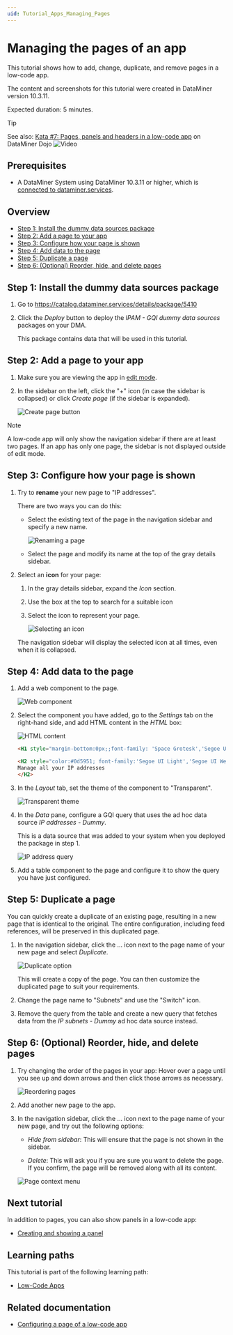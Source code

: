 ```yaml
---
uid: Tutorial_Apps_Managing_Pages
---
```


# Managing the pages of an app

This tutorial shows how to add, change, duplicate, and remove pages in a low-code app.

The content and screenshots for this tutorial were created in DataMiner version 10.3.11.

Expected duration: 5 minutes.

> [!TIP]
> See also: [Kata #7: Pages, panels and headers in a low-code app](https://community.dataminer.services/courses/kata-7/) on DataMiner Dojo ![Video](~/user-guide/images/video_Duo.png)

## Prerequisites

- A DataMiner System using DataMiner 10.3.11 or higher, which is [connected to dataminer.services](xref:Connecting_your_DataMiner_System_to_the_cloud).

## Overview

- [Step 1: Install the dummy data sources package](#step-1-install-the-dummy-data-sources-package)
- [Step 2: Add a page to your app](#step-2-add-a-page-to-your-app)
- [Step 3: Configure how your page is shown](#step-3-configure-how-your-page-is-shown)
- [Step 4: Add data to the page](#step-4-add-data-to-the-page)
- [Step 5: Duplicate a page](#step-5-duplicate-a-page)
- [Step 6: (Optional) Reorder, hide, and delete pages](#step-6-optional-reorder-hide-and-delete-pages)

## Step 1: Install the dummy data sources package

1. Go to <https://catalog.dataminer.services/details/package/5410>

1. Click the *Deploy* button to deploy the *IPAM - GQI dummy data sources* packages on your DMA.

   This package contains data that will be used in this tutorial.

## Step 2: Add a page to your app

1. Make sure you are viewing the app in [edit mode](xref:Tutorial_Apps_Edit_Existing_App#step-1-edit-the-latest-version-of-your-app).

1. In the sidebar on the left, click the "+" icon (in case the sidebar is collapsed) or click *Create page* (if the sidebar is expanded).

   ![Create page button](~/user-guide/images/PageAdd.png)

> [!NOTE]
> A low-code app will only show the navigation sidebar if there are at least two pages. If an app has only one page, the sidebar is not displayed outside of edit mode.

## Step 3: Configure how your page is shown

1. Try to **rename** your new page to "IP addresses".

   There are two ways you can do this:

   - Select the existing text of the page in the navigation sidebar and specify a new name.

     ![Renaming a page](~/user-guide/images/PageRename.png)

   - Select the page and modify its name at the top of the gray details sidebar.

1. Select an **icon** for your page:

   1. In the gray details sidebar, expand the *Icon* section.

   1. Use the box at the top to search for a suitable icon

   1. Select the icon to represent your page.

      ![Selecting an icon](~/user-guide/images/PageIcon.png)

   The navigation sidebar will display the selected icon at all times, even when it is collapsed.

## Step 4: Add data to the page

1. Add a web component to the page.

   ![Web component](~/user-guide/images/WebComponent.png)

1. Select the component you have added, go to the *Settings* tab on the right-hand side, and add HTML content in the *HTML* box:

   ![HTML content](~/user-guide/images/WebComponentContent.png)

   ```html
   <H1 style="margin-bottom:0px;;font-family: 'Space Grotesk','Segoe UI',Helvetica,Arial,sans-serif; font-size: 50px; background: linear-gradient(90deg, rgba(13,89,81,1) 0%, rgba(7,213,255,1) 32%); -webkit-text-fill-color: transparent;background-clip: text; -webkit-background-clip: text;">IP Addresses</h1>

   <H2 style="color:#0d5951; font-family:'Segoe UI Light','Segoe UI Web Light','Segoe UI Web Regular','Segoe UI','Segoe UI Symbol',HelveticaNeue-Light,'Helvetica Neue',Arial,sans-serif;margin:0;font-weight:100">
   Manage all your IP addresses
   </H2>
   ```

1. In the *Layout* tab, set the theme of the component to "Transparent".

   ![Transparent theme](~/user-guide/images/ComponentTransparentTheme.png)

1. In the *Data* pane, configure a GQI query that uses the ad hoc data source *IP addresses - Dummy*.

   This is a data source that was added to your system when you deployed the package in step 1.

   ![IP address query](~/user-guide/images/IPAddressesQuery.png)

1. Add a table component to the page and configure it to show the query you have just configured.

## Step 5: Duplicate a page

You can quickly create a duplicate of an existing page, resulting in a new page that is identical to the original. The entire configuration, including feed references, will be preserved in this duplicated page.

1. In the navigation sidebar, click the ... icon next to the page name of your new page and select *Duplicate*.

   ![Duplicate option](~/user-guide/images/PageDuplicate.png)

   This will create a copy of the page. You can then customize the duplicated page to suit your requirements.

1. Change the page name to "Subnets" and use the "Switch" icon.

1. Remove the query from the table and create a new query that fetches data from the *IP subnets - Dummy* ad hoc data source instead.

## Step 6: (Optional) Reorder, hide, and delete pages

1. Try changing the order of the pages in your app: Hover over a page until you see up and down arrows and then click those arrows as necessary.

   ![Reordering pages](~/user-guide/images/PageReorder.png)

1. Add another new page to the app.

1. In the navigation sidebar, click the ... icon next to the page name of your new page, and try out the following options:

   - *Hide from sidebar*: This will ensure that the page is not shown in the sidebar.

   - *Delete*: This will ask you if you are sure you want to delete the page. If you confirm, the page will be removed along with all its content.

   ![Page context menu](~/user-guide/images/PageContextMenu.png)

## Next tutorial

In addition to pages, you can also show panels in a low-code app:

- [Creating and showing a panel](xref:Tutorial_Apps_Panel)

## Learning paths

This tutorial is part of the following learning path:

- [Low-Code Apps](xref:Tutorial_Apps)

## Related documentation

- [Configuring a page of a low-code app](xref:LowCodeApps_page_config)
